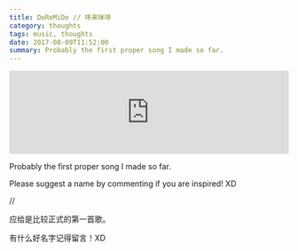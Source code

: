 ```yaml
---
title: DoReMiDo // 哆来咪哆
category: thoughts
tags: music, thoughts
date: 2017-08-09T11:52:00
summary: Probably the first proper song I made so far.
---
```


<iframe width="100%" height="150" scrolling="no" frameborder="no" src="https://w.soundcloud.com/player/?url=https%3A//api.soundcloud.com/tracks/337129762&amp;auto_play=false&amp;hide_related=false&amp;show_comments=true&amp;show_user=true&amp;show_reposts=false&amp;visual=true"></iframe>

Probably the first proper song I made so far.

Please suggest a name by commenting if you are inspired! XD

//

应给是比较正式的第一首歌。

有什么好名字记得留言！XD